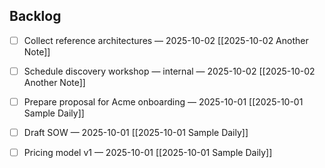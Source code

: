 

## Backlog

- [ ] Collect reference architectures — 2025-10-02 [[2025-10-02 Another Note]]
- [ ] Schedule discovery workshop — internal — 2025-10-02 [[2025-10-02 Another Note]]

- [ ] Prepare proposal for Acme onboarding — 2025-10-01 [[2025-10-01 Sample Daily]]
- [ ] Draft SOW — 2025-10-01 [[2025-10-01 Sample Daily]]
- [ ] Pricing model v1 — 2025-10-01 [[2025-10-01 Sample Daily]]
